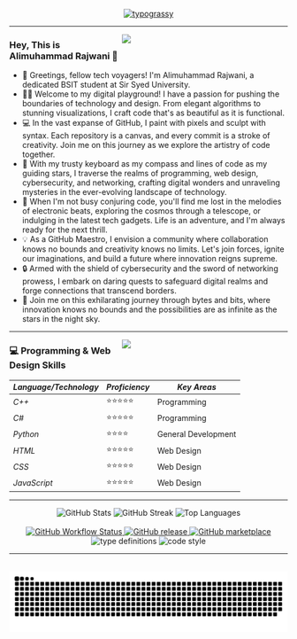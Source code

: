 <!-- Header -->
<p align="center">
  <a href="https://github.com/kawarimidoll/typograssy">
    <img alt="typograssy" src="https://typograssy.deno.dev/api?text=Hey,%20Developer!%20%20%20&l0=none&l1=6abf69&l2=48ab54&l3=3b9a48&l4=348840&comment=&bg=none&frame=none" style="max-width: 100%; height: auto;">
  </a>
</p>

---

<!-- Introduction -->
<img align="right" src="https://user-images.githubusercontent.com/74038190/212749171-b84692a8-2b04-4e3b-93ca-ac14705da224.gif" width="300" style="max-width: 100%; height: auto;">

### Hey, This is Alimuhammad Rajwani 👋

- 👋 Greetings, fellow tech voyagers! I'm Alimuhammad Rajwani, a dedicated BSIT student at Sir Syed University.
- 👨‍💻 Welcome to my digital playground! I have a passion for pushing the boundaries of technology and design. From elegant algorithms to stunning visualizations, I craft code that's as beautiful as it is functional.
- 💻 In the vast expanse of GitHub, I paint with pixels and sculpt with syntax. Each repository is a canvas, and every commit is a stroke of creativity. Join me on this journey as we explore the artistry of code together.
- 🚀 With my trusty keyboard as my compass and lines of code as my guiding stars, I traverse the realms of programming, web design, cybersecurity, and networking, crafting digital wonders and unraveling mysteries in the ever-evolving landscape of technology.
- 🌌 When I'm not busy conjuring code, you'll find me lost in the melodies of electronic beats, exploring the cosmos through a telescope, or indulging in the latest tech gadgets. Life is an adventure, and I'm always ready for the next thrill.
- 💡 As a GitHub Maestro, I envision a community where collaboration knows no bounds and creativity knows no limits. Let's join forces, ignite our imaginations, and build a future where innovation reigns supreme.
- 🔒 Armed with the shield of cybersecurity and the sword of networking prowess, I embark on daring quests to safeguard digital realms and forge connections that transcend borders.
- 🌟 Join me on this exhilarating journey through bytes and bits, where innovation knows no bounds and the possibilities are as infinite as the stars in the night sky.

---

<!-- Skills -->
<img align="right" src="https://user-images.githubusercontent.com/74038190/219923809-b86dc415-a0c2-4a38-bc88-ad6cf06395a8.gif" width="300" style="max-width: 100%; height: auto;">

### 💻 Programming & Web Design Skills

| *Language/Technology* | *Proficiency* | *Key Areas*         |
|-------------------------|-----------------|-----------------------|
| *C++*                 | ⭐⭐⭐⭐⭐          | Programming           |
| *C#*                  | ⭐⭐⭐⭐⭐          | Programming           |
| *Python*              | ⭐⭐⭐⭐           | General Development   |
| *HTML*                | ⭐⭐⭐⭐⭐          | Web Design            |
| *CSS*                 | ⭐⭐⭐⭐⭐          | Web Design            |
| *JavaScript*          | ⭐⭐⭐⭐⭐          | Web Design            |

---

<!-- GitHub Stats -->
<div align="center">
  <img src="https://github-readme-stats.vercel.app/api?username=ALIMUHAMMAD-RAJWANI&show_icons=true&theme=radical" alt="GitHub Stats" height="180em" style="max-width: 100%; height: auto;">
  <img src="https://github-readme-streak-stats.herokuapp.com/?user=ALIMUHAMMAD-RAJWANI&theme=radical" alt="GitHub Streak" height="180em" style="max-width: 100%; height: auto;">
  <img src="https://github-readme-stats.vercel.app/api/top-langs/?username=ALIMUHAMMAD-RAJWANI&layout=compact&theme=radical" alt="Top Languages" height="180em" style="max-width: 100%; height: auto;">
</div>

<!-- Additional Badges -->
<br>

<div align="center">
  <a href="https://github.com/Platane/Platane/actions/workflows/main.yml">
    <img src="https://img.shields.io/github/actions/workflow/status/platane/platane/main.yml?label=action&style=flat-square" alt="GitHub Workflow Status" style="max-width: 100%; height: auto;">
  </a>
  <a href="https://github.com/platane/snk/releases/latest">
    <img src="https://img.shields.io/github/release/platane/snk.svg?style=flat-square" alt="GitHub release" style="max-width: 100%; height: auto;">
  </a>
  <a href="https://github.com/marketplace/actions/generate-snake-game-from-github-contribution-grid">
    <img src="https://img.shields.io/badge/marketplace-snake-blue?logo=github&style=flat-square" alt="GitHub marketplace" style="max-width: 100%; height: auto;">
  </a>
  <img src="https://img.shields.io/npm/types/typescript?style=flat-square" alt="type definitions" style="max-width: 100%; height: auto;">
  <img src="https://img.shields.io/badge/code_style-prettier-ff69b4.svg?style=flat-square" alt="code style" style="max-width: 100%; height: auto;">
</div>

---

<!-- GitHub Contribution Grid Animation -->
<br>

<div align="center">
  <picture>
    <source media="(prefers-color-scheme: dark)" srcset="https://raw.githubusercontent.com/platane/snk/output/github-contribution-grid-snake-dark.svg">
    <source media="(prefers-color-scheme: light)" srcset="https://raw.githubusercontent.com/platane/snk/output/github-contribution-grid-snake.svg">
    <img alt="github contribution grid snake animation" src="https://raw.githubusercontent.com/platane/snk/output/github-contribution-grid-snake.svg" style="max-width: 100%; height: auto;">
  </picture>
</div>



























